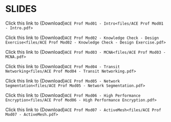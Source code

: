 # SLIDES

Click this link to {Download}`ACE Prof Mod01 - Intro<files/ACE Prof Mod01 - Intro.pdf>`

Click this link to {Download}`ACE Prof Mod02 - Knowledge Check - Design Exercise<files/ACE Prof Mod02 - Knowledge Check - Design Exercise.pdf>`

Click this link to {Download}`ACE Prof Mod03 - MCNA<files/ACE Prof Mod03 - MCNA.pdf>`

Click this link to {Download}`ACE Prof Mod04 - Transit Networking<files/ACE Prof Mod04 - Transit Networking.pdf>`

Click this link to {Download}`ACE Prof Mod05 - Network Segmentation<files/ACE Prof Mod05 - Network Segmentation.pdf>`

Click this link to {Download}`ACE Prof Mod06 - High Performance Encryption<files/ACE Prof Mod06 - High Performance Encryption.pdf>`

Click this link to {Download}`ACE Prof Mod07 - ActiveMesh<files/ACE Prof Mod07 - ActiveMesh.pdf>`
